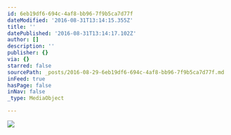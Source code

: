 ```yaml
---
id: 6eb19df6-694c-4af8-bb96-7f9b5ca7d77f
dateModified: '2016-08-31T13:14:15.355Z'
title: ''
datePublished: '2016-08-31T13:14:17.102Z'
author: []
description: ''
publisher: {}
via: {}
starred: false
sourcePath: _posts/2016-08-29-6eb19df6-694c-4af8-bb96-7f9b5ca7d77f.md
inFeed: true
hasPage: false
inNav: false
_type: MediaObject

---
```

![](https://the-grid-user-content.s3-us-west-2.amazonaws.com/aae7f49f-ad5a-4c15-876b-8d08a29356b4.jpg)